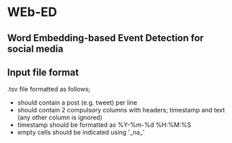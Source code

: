 # WEb-ED
## Word Embedding-based Event Detection for social media

## Input file format
.tsv file formatted as follows;
- should contain a post (e.g. tweet) per line
- should contain 2 compulsory columns with headers; timestamp and text (any other column is ignored)
- timestamp should be formatted as %Y-%m-%d %H:%M:%S
- empty cells should be indicated using '\_na\_'




